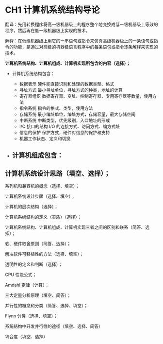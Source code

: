 # CH1 计算机系统结构导论

翻译：先用转换程序将高一级机器级上的程序整个地变换成低一级机器级上等效的程序，然后再在低一级机器级上实现的技术。

解释：在低级机器级上用它的一串语句或指令来仿真高级机器级上的一条语句或指令的功能，是通过对高级的机器级语言程序中的每条语句或指令逐条解释来实现的技术。

**计算机系统结构、计算机组成、计算机实现所包含的内容（选择）；**
- 计算机系统结构包含：
	- 数据表示
		硬件能直接识别和处理的数据类型、格式
	- 寻址方式
		最小寻址单位，寻址方式的种类，地址的计算
	- 寄存器组织
		数据寄存器、变址、控制寄存器、专用寄存器等数量，使用方法
	- 指令系统
		指令的格式、类型，使用方法
	- 存储系统
		最小编址单位，编址方式，存储容量，最大存储空间
	- 中断系统
		中断类型，优先级别，入口地址的形成
	- I/O 接口的结构
		I/O 的连接方式、访问方式、编方式址
	- 信息的保护
		保护方式，硬件对信息的保护和支持
	- 机器工作状态、定义和切换

- 计算机组成包含：
	- 


**计算机系统设计思路（填空、选择）；**
- 


系列机和兼容机的概念（选择、填空）；


计算机系统设计步骤（选择、填空）；


计算机的层次结构（选择）；


计算机系统结构的定义（实质）（选择）；


计算机系统结构、计算机组成、计算机实现三者之间的区别和联系（简答、选择）；

软、硬件取舍原则（简答、选择）；

解决软件可移植性的方法（选择、填空）；

透明性的定义和判断（选择）；


CPU 性能公式；

Amdahl 定律（计算）；

三大定量分析原理（填空、简答）；

并行性的概念和分类（简答、选择、填空）；

Flynn 分类（选择、填空）；

系统结构中开发并行性的途径（填空、选择、简答）

耦合度（填空、选择）
